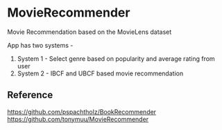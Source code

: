 # MovieRecommender
Movie Recommendation based on the MovieLens dataset

App has two systems -

1. System 1 - Select genre based on popularity and average rating from user
2. System 2 - IBCF and UBCF based movie recommendation 


## Reference

https://github.com/pspachtholz/BookRecommender
https://github.com/tonymuu/MovieRecommender


